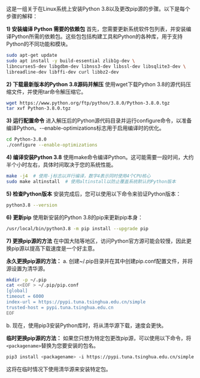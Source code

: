 这是一组关于在Linux系统上安装Python 3.8以及更改pip源的步骤。以下是每个步骤的解释：

**1) 安装编译 Python 需要的依赖包**
首先，您需要更新系统软件包列表，并安装编译Python所需的依赖包。这些包包括构建工具和Python的各种库，用于支持Python的不同功能和模块。

```bash
sudo apt-get update
sudo apt install -y build-essential zlib1g-dev \
libncurses5-dev libgdbm-dev libnss3-dev libssl-dev libsqlite3-dev \
libreadline-dev libffi-dev curl libbz2-dev
```

**2) 下载最新版本的Python 3.8源码并解压**
使用wget下载Python 3.8的源代码压缩文件，并使用tar命令解压缩它。

```bash
wget https://www.python.org/ftp/python/3.8.0/Python-3.8.0.tgz
tar xvf Python-3.8.0.tgz
```

**3) 运行配置命令**
进入解压后的Python源代码目录并运行configure命令，以准备编译Python。--enable-optimizations标志用于启用编译时的优化。

```bash
cd Python-3.8.0
./configure --enable-optimizations
```

**4) 编译安装Python 3.8**
使用make命令编译Python。这可能需要一段时间，大约半个小时左右，具体时间取决于您的系统性能。

```bash
make -j4  # 使用-j标志以并行编译，数字4表示同时使用4个CPU核心
sudo make altinstall  # 使用altinstall以防止覆盖系统默认的Python版本
```

**5) 检查Python版本**
安装完成后，您可以使用以下命令来验证Python版本：

```bash
python3.8 --version
```

**6) 更新pip**
使用新安装的Python 3.8的pip来更新pip本身：

```bash
/usr/local/bin/python3.8 -m pip install --upgrade pip
```

**7) 更换pip源的方法**
在中国大陆等地区，访问Python官方源可能会较慢，因此更换pip源以提高下载速度是一个好主意。

**永久更换pip源的方法：**
a. 创建~/.pip目录并在其中创建pip.conf配置文件，并将源设置为清华源。

```bash
mkdir -p ~/.pip
cat <<EOF > ~/.pip/pip.conf
[global]
timeout = 6000
index-url = https://pypi.tuna.tsinghua.edu.cn/simple
trusted-host = pypi.tuna.tsinghua.edu.cn
EOF
```

b. 现在，使用pip3安装Python库时，将从清华源下载，速度会更快。

**临时更换pip源的方法：**
如果您只想为特定包更改pip源，可以使用以下命令，将`<packagename>`替换为您要安装的包名。

```bash
pip3 install <packagename> -i https://pypi.tuna.tsinghua.edu.cn/simple --trusted-host pypi.tuna.tsinghua.edu.cn
```

这将在临时情况下使用清华源来安装特定包。